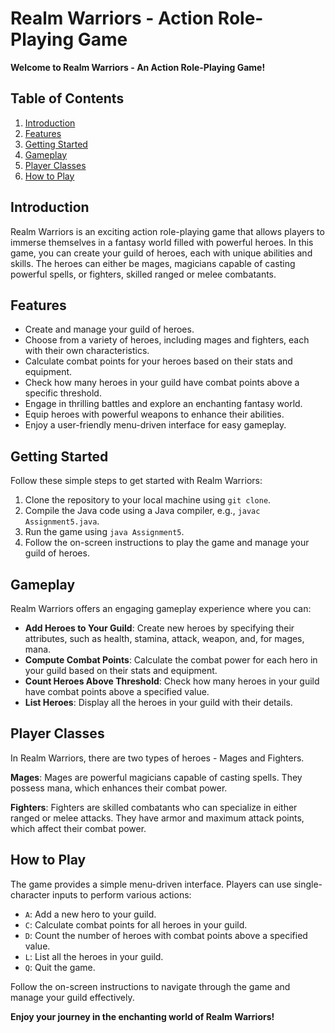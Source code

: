 # Realm Warriors - Action Role-Playing Game

**Welcome to Realm Warriors - An Action Role-Playing Game!**

## Table of Contents
1. [Introduction](#introduction)
2. [Features](#features)
3. [Getting Started](#getting-started)
4. [Gameplay](#gameplay)
5. [Player Classes](#player-classes)
6. [How to Play](#how-to-play)

## Introduction
Realm Warriors is an exciting action role-playing game that allows players to immerse themselves in a fantasy world filled with powerful heroes. In this game, you can create your guild of heroes, each with unique abilities and skills. The heroes can either be mages, magicians capable of casting powerful spells, or fighters, skilled ranged or melee combatants.

## Features
- Create and manage your guild of heroes.
- Choose from a variety of heroes, including mages and fighters, each with their own characteristics.
- Calculate combat points for your heroes based on their stats and equipment.
- Check how many heroes in your guild have combat points above a specific threshold.
- Engage in thrilling battles and explore an enchanting fantasy world.
- Equip heroes with powerful weapons to enhance their abilities.
- Enjoy a user-friendly menu-driven interface for easy gameplay.

## Getting Started
Follow these simple steps to get started with Realm Warriors:

1. Clone the repository to your local machine using `git clone`.
2. Compile the Java code using a Java compiler, e.g., `javac Assignment5.java`.
3. Run the game using `java Assignment5`.
4. Follow the on-screen instructions to play the game and manage your guild of heroes.

## Gameplay
Realm Warriors offers an engaging gameplay experience where you can:

- **Add Heroes to Your Guild**: Create new heroes by specifying their attributes, such as health, stamina, attack, weapon, and, for mages, mana.
- **Compute Combat Points**: Calculate the combat power for each hero in your guild based on their stats and equipment.
- **Count Heroes Above Threshold**: Check how many heroes in your guild have combat points above a specified value.
- **List Heroes**: Display all the heroes in your guild with their details.

## Player Classes
In Realm Warriors, there are two types of heroes - Mages and Fighters.

**Mages**: Mages are powerful magicians capable of casting spells. They possess mana, which enhances their combat power.

**Fighters**: Fighters are skilled combatants who can specialize in either ranged or melee attacks. They have armor and maximum attack points, which affect their combat power.

## How to Play
The game provides a simple menu-driven interface. Players can use single-character inputs to perform various actions:

- `A`: Add a new hero to your guild.
- `C`: Calculate combat points for all heroes in your guild.
- `D`: Count the number of heroes with combat points above a specified value.
- `L`: List all the heroes in your guild.
- `Q`: Quit the game.

Follow the on-screen instructions to navigate through the game and manage your guild effectively.

**Enjoy your journey in the enchanting world of Realm Warriors!**

